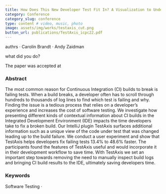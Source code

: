 ```yaml
---
title: How Does This New Developer Test Fit In? A Visualization to Understand Amplified Test Cases
category: Conference
category_slug: conference
type: content # video, music, photo
image: assets/img/works/testaxis_cut.png
button_url: publications/TestAxis_icpc22.pdf
---
```


authrs · Carolin Brandt · Andy Zaidman

what did you do?

The paper was accepted at

### Abstract
The most common reason for Continuous Integration (CI) builds to break is failing tests. When a build breaks, a developer often has to scroll through hundreds to thousands of log lines to find which test is failing and why. Finding the issue is a tedious process that relies on a developer’s experience and increases the cost of software testing. We investigate how presenting different kinds of contextual information about CI builds in the Integrated Development Environment (IDE) impacts the time developers take to fix a broken build. Our IntelliJ plugin TestAxis surfaces additional information such as a unique view of the code under test that was changed leading up to the build failure. We conduct a user experiment and show that TestAxis helps developers fix failing tests 13.4% to 48.6% faster. The participants found the features of TestAxis useful and would incorporate it in their development workflow to save time. With TestAxis we set an important step towards removing the need to manually inspect build logs and bringing CI build results to the IDE, ultimately saving developers time.


### Keywords
Software Testing ·
